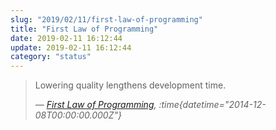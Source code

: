 ```yaml
---
slug: "2019/02/11/first-law-of-programming"
title: "First Law of Programming"
date: 2019-02-11 16:12:44
update: 2019-02-11 16:12:44
category: "status"
---
```


> Lowering quality lengthens development time.
>
> <cite>&mdash; [First Law of Programming](https://wiki.c2.com/?FirstLawOfProgramming), :time{datetime="2014-12-08T00:00:00.000Z"}</cite>
